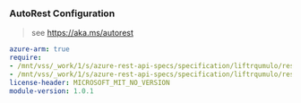### AutoRest Configuration

> see https://aka.ms/autorest

``` yaml
azure-arm: true
require:
- /mnt/vss/_work/1/s/azure-rest-api-specs/specification/liftrqumulo/resource-manager/readme.md
- /mnt/vss/_work/1/s/azure-rest-api-specs/specification/liftrqumulo/resource-manager/readme.go.md
license-header: MICROSOFT_MIT_NO_VERSION
module-version: 1.0.1
```